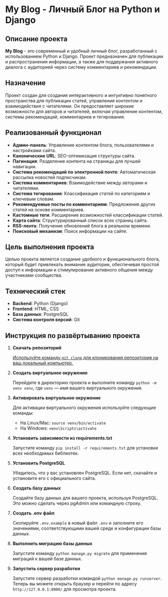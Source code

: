 # My Blog - Личный Блог на Python и Django

## Описание проекта

**My Blog** - это современный и удобный личный блог, разработанный с использованием Python и Django. Проект предназначен для публикации и распространения информации, а также для поддержания активного диалога с аудиторией через систему комментариев и рекомендации.

## Назначение

Проект создан для создания интерактивного и интуитивно понятного пространства для публикации статей, управления контентом и взаимодействия с читателями. Он предоставляет широкие возможности для авторов и читателей, включая управление контентом, системы рекомендаций, комментариев и тегирования.

## Реализованный функционал

- **Админ-панель**: Управление контентом блога, пользователями и настройками сайта.
- **Канонические URL**: SEO-оптимизация структуры сайта.
- **Пагинация**: Разделение контента на страницы для лучшей навигации.
- **Система рекомендаций по электронной почте**: Автоматическая рассылка новостей подписчикам.
- **Система комментариев**: Взаимодействие между авторами и читателями.
- **Система тегирования**: Классификация статей по категориям и ключевым словам.
- **Рекомендуемые посты по комментариям**: Предложение других статей на основе комментариев.
- **Кастомные теги**: Расширение возможностей классификации статей.
- **Карта сайта**: Структурированный список всех страниц сайта.
- **RSS-лента**: Получение обновлений блога в реальном времени.
- **Поисковый механизм**: Поиск информации на сайте.

## Цель выполнения проекта

Целью проекта является создание удобного и функционального блога, который будет привлекать внимание аудитории, обеспечивая простой доступ к информации и стимулирование активного общения между участниками сообщества.

## Технический стек

- **Backend**: Python (Django)
- **Frontend**: HTML, CSS
- **База данных**: PostgreSQL
- **Система контроля версий**: Git

## Инструкция по развёртыванию проекта

1. **Скачать репозиторий**

   [Используйте команду `git clone` для клонирования репозитория на ваш локальный компьютер.](https://github.com/antsakharov/my_blog/tree/main)

2. **Создать виртуальное окружение**

   Перейдите в директорию проекта и выполните команду `python -m venv venv`, где `venv` — имя вашего виртуального окружения.

3. **Активировать виртуальное окружение**

   Для активации виртуального окружения используйте следующие команды:
   - На Linux/Mac: `source venv/bin/activate`
   - На Windows: `venv\Scripts\activate`

4. **Установить зависимости из requirements.txt**

   Запустите команду `pip install -r requirements.txt` для установки всех необходимых библиотек.

5. **Установить PostgreSQL**

   Убедитесь, что у вас установлен PostgreSQL. Если нет, скачайте и установите его с официального сайта.

6. **Создать базу данных**

   Создайте базу данных для вашего проекта, используя PostgreSQL. Это можно сделать через pgAdmin или командную строку.

7. **Создать .env файл**

   Скопируйте `.env.example` в новый файл `.env` и заполните его значениями, соответствующими вашей среде и конфигурации базы данных.

8. **Выполнить миграцию базы данных**

   Запустите команду `python manage.py migrate` для применения миграций к вашей базе данных.

9. **Запустить сервер разработки**

   Запустите сервер разработки командой `python manage.py runserver`. Теперь вы можете открыть браузер и перейти по адресу `http://127.0.0.1:8000/` для просмотра проекта.
